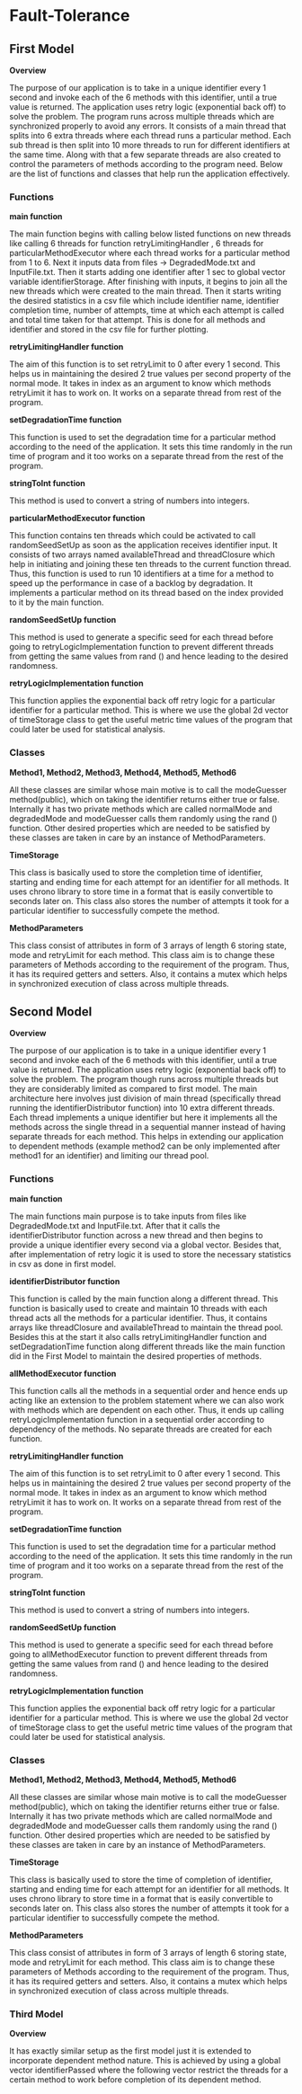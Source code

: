 # Fault-Tolerance

## First Model 

**Overview**

The purpose of our application is to take in a unique identifier every 1 second and invoke each of the 6 methods with this identifier, until a true value is returned. The application uses retry logic (exponential back off) to solve the problem. The program runs across multiple threads which are synchronized properly to avoid any errors. It consists of a main thread that splits into 6 extra threads where each thread runs a particular method. Each sub thread is then split into 10 more threads to run for different identifiers at the same time. Along with that a few separate threads are also created to control the parameters of methods according to the program need. Below are the list of functions and classes that help run the application effectively. 

 

### Functions 

**main function** 

The main function begins with calling below listed functions on new threads like calling 6 threads for function retryLimitingHandler , 6 threads for particularMethodExecutor where each thread works for a particular method from 1 to 6. Next it inputs data from files -> DegradedMode.txt and InputFile.txt. Then it starts adding one identifier after 1 sec to global vector variable identifierStorage. After finishing with inputs, it begins to join all the new threads which were created to the main thread. Then it starts writing the desired statistics in a csv file which include identifier name, identifier completion time, number of attempts, time at which each attempt is called and total time taken for that attempt. This is done for all methods and identifier and stored in the csv file for further plotting. 

**retryLimitingHandler function**

The aim of this function is to set retryLimit to 0 after every 1 second. This helps us in maintaining the desired 2 true values per second property of the normal mode. It takes in index as an argument to know which methods retryLimit it has to work on. It works on a separate thread from rest of the program. 

**setDegradationTime function** 

This function is used to set the degradation time for a particular method according to the need of the application. It sets this time randomly in the run time of program and it too works on a separate thread from the rest of the program. 

**stringToInt function**

This method is used to convert a string of numbers into integers. 

**particularMethodExecutor function** 

This function contains ten threads which could be activated to call randomSeedSetUp as soon as the application receives identifier input. It consists of two arrays named availableThread and threadClosure which help in initiating and joining these ten threads to the current function thread. Thus, this function is used to run 10 identifiers at a time for a method to speed up the performance in case of a backlog by degradation. It implements a particular method on its thread based on the index provided to it by the main function. 

**randomSeedSetUp function** 

This method is used to generate a specific seed for each thread before going to retryLogicImplementation function to prevent different threads from getting the same values from rand () and hence leading to the desired randomness. 

**retryLogicImplementation function**

This function applies the exponential back off retry logic for a particular identifier for a particular method. This is where we use the global 2d vector of timeStorage class to get the useful metric time values of the program that could later be used for statistical analysis. 

### Classes 

**Method1, Method2, Method3, Method4, Method5, Method6**

All these classes are similar whose main motive is to call the modeGuesser method(public), which on taking the identifier returns either true or false. Internally it has two private methods which are called normalMode and degradedMode and modeGuesser calls them randomly using the rand () function. Other desired properties which are needed to be satisfied by these classes are taken in care by an instance of MethodParameters. 

**TimeStorage**

This class is basically used to store the completion time of identifier, starting and ending time for each attempt for an identifier for all methods. It uses chrono library to store time in a format that is easily convertible to seconds later on. This class also stores the number of attempts it took for a particular identifier to successfully compete the method. 

**MethodParameters**

This class consist of attributes in form of 3 arrays of length 6 storing state, mode and retryLimit for each method. This class aim is to change these parameters of Methods according to the requirement of the program. Thus, it has its required getters and setters. Also, it contains a mutex which helps in synchronized execution of class across multiple threads. 

 

## Second Model 

**Overview**

The purpose of our application is to take in a unique identifier every 1 second and invoke each of the 6 methods with this identifier, until a true value is returned. The application uses retry logic (exponential back off) to solve the problem.  The program though runs across multiple threads but they are considerably limited as compared to first model. The main architecture here involves just division of main thread (specifically thread running the identifierDistributor function) into 10 extra different threads. Each thread implements a unique identifier but here it implements all the methods across the single thread in a sequential manner instead of having separate threads for each method. This helps in extending our application to dependent methods (example method2 can be only implemented after method1 for an identifier) and limiting our thread pool. 

### Functions 

**main function** 

The main functions main purpose is to take inputs from files like DegradedMode.txt and InputFile.txt. After that it calls the identifierDistributor function across a new thread and then begins to provide a unique identifier every second via a global vector. Besides that, after implementation of retry logic it is used to store the necessary statistics in csv as done in first model. 

 **identifierDistributor function**

This function is called by the main function along a different thread. This function is basically used to create and maintain 10 threads with each thread acts all the methods for a particular identifier. Thus, it contains arrays like threadClosure and availableThread to maintain the thread pool. Besides this at the start it also calls retryLimitingHandler function and setDegradationTime function along different threads like the main function did in the First Model to maintain the desired properties of methods. 

**allMethodExecutor function**

This function calls all the methods in a sequential order and hence ends up acting like an extension to the problem statement where we can also work with methods which are dependent on each other. Thus, it ends up calling retryLogicImplementation function in a sequential order according to dependency of the methods. No separate threads are created for each function. 

**retryLimitingHandler function** 

The aim of this function is to set retryLimit to 0 after every 1 second. This helps us in maintaining the desired 2 true values per second property of the normal mode. It takes in index as an argument to know which method retryLimit it has to work on. It works on a separate thread from rest of the program. 

**setDegradationTime function** 

This function is used to set the degradation time for a particular method according to the need of the application. It sets this time randomly in the run time of program and it too works on a separate thread from the rest of the program. 

**stringToInt function**

This method is used to convert a string of numbers into integers. 

**randomSeedSetUp function** 

This method is used to generate a specific seed for each thread before going to allMethodExecutor function to prevent different threads from getting the same values from rand () and hence leading to the desired randomness. 

**retryLogicImplementation function** 

This function applies the exponential back off retry logic for a particular identifier for a particular method. This is where we use the global 2d vector of timeStorage class to get the useful metric time values of the program that could later be used for statistical analysis. 

### Classes 

**Method1, Method2, Method3, Method4, Method5, Method6** 

All these classes are similar whose main motive is to call the modeGuesser method(public), which on taking the identifier returns either true or false. Internally it has two private methods which are called normalMode and degradedMode and modeGuesser calls them randomly using the rand () function. Other desired properties which are needed to be satisfied by these classes are taken in care by an instance of MethodParameters. 

**TimeStorage**

This class is basically used to store the time of completion of identifier, starting and ending time for each attempt for an identifier for all methods. It uses chrono library to store time in a format that is easily convertible to seconds later on. This class also stores the number of attempts it took for a particular identifier to successfully compete the method. 

**MethodParameters**

This class consist of attributes in form of 3 arrays of length 6 storing state, mode and retryLimit for each method. This class aim is to change these parameters of Methods according to the requirement of the program. Thus, it has its required getters and setters. Also, it contains a mutex which helps in synchronized execution of class across multiple threads. 

### Third Model

**Overview**

It has exactly similar setup as the first model just it is extended to incorporate dependent method nature. This is achieved by using a global vector identifierPassed where the following vector restrict the threads for a certain method to work before completion of its dependent method. 
